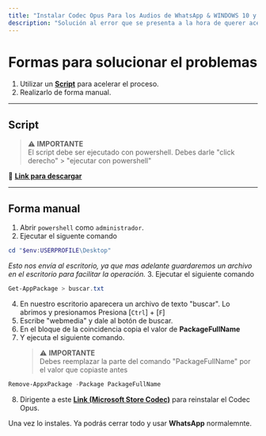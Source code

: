 ```yaml
---
title: "Instalar Codec Opus Para los Audios de WhatsApp & WINDOWS 10 y 11"
description: "Solución al error que se presenta a la hora de querer acelear un audio en WhatsApp -> 'Debes tener el códec Opus instalado para poder hacer esto' <-"
---
```


<lite-youtube videoid="NOOa8IRfTA4"></lite-youtube>


# Formas para solucionar el problemas

1. Utilizar un **[Script](https://www.youtube.com/redirect?event=video_description&redir_token=QUFFLUhqbklDU1hCaUF2Vlp6SXIycW1qR293R1l0VVdYd3xBQ3Jtc0ttZnlTZ3NYOF9PdW9XcWE3WUtpYVRzWjg3NGlBcmdSZ3FVNFU3Y2dCcHN3bU5mNUxMVm1KNC1FdW04QWVDLV9oNTZDekRWN2pIR0lpYXNvbDVZVDlEdXpfa3hQWTFMbEphZ0I2X3hJQk5rRFBZUXRLRQ&q=https%3A%2F%2Fwww.mediafire.com%2Ffile%2Fwdj7ux9vbmxvzcw%2Finstalar_codec_opus.ps1%2Ffile&v=NOOa8IRfTA4)** para acelerar el proceso.
2. Realizarlo de forma manual.

---

## Script

> ⚠️ **IMPORTANTE**  
> El script debe ser ejecutado con powershell.
> Debes darle "click derecho" > "ejecutar con powershell"

🔗 **[Link para descargar](https://www.youtube.com/redirect?event=video_description&redir_token=QUFFLUhqbklDU1hCaUF2Vlp6SXIycW1qR293R1l0VVdYd3xBQ3Jtc0ttZnlTZ3NYOF9PdW9XcWE3WUtpYVRzWjg3NGlBcmdSZ3FVNFU3Y2dCcHN3bU5mNUxMVm1KNC1FdW04QWVDLV9oNTZDekRWN2pIR0lpYXNvbDVZVDlEdXpfa3hQWTFMbEphZ0I2X3hJQk5rRFBZUXRLRQ&q=https%3A%2F%2Fwww.mediafire.com%2Ffile%2Fwdj7ux9vbmxvzcw%2Finstalar_codec_opus.ps1%2Ffile&v=NOOa8IRfTA4)**

---

## Forma manual

1. Abrir `powershell` como `administrador`.
2. Ejecutar el siguente comando

```powershell
cd "$env:USERPROFILE\Desktop"
```

_Esto nos envía al escritorio, ya que mas adelante guardaremos un archivo en el escritorio para facilitar la operación._ 3. Ejecutar el siguiente comando

```powershell
Get-AppPackage > buscar.txt
```

4. En nuestro escritorio aparecera un archivo de texto "buscar". Lo abrimos y presionamos Presiona [`Ctrl`] + [`F`]
5. Escribe "webmedia" y dale al botón de buscar.
6. En el bloque de la coincidencia copia el valor de **PackageFullName**
7. Y ejecuta el siguiente comando.
   > ⚠️ **IMPORTANTE**  
   > Debes reemplazar la parte del comando "PackageFullName" por el valor que copiaste antes

```powershell
Remove-AppxPackage -Package PackageFullName
```

8. Dirigente a este **[Link (Microsoft Store Codec)](https://apps.microsoft.com/detail/9N5TDP8VCMHS?hl=es-mx&gl=US&ocid=pdpshare)** para reinstalar el Codec Opus.

Una vez lo instales. Ya podrás cerrar todo y usar **WhatsApp** normalemnte.
